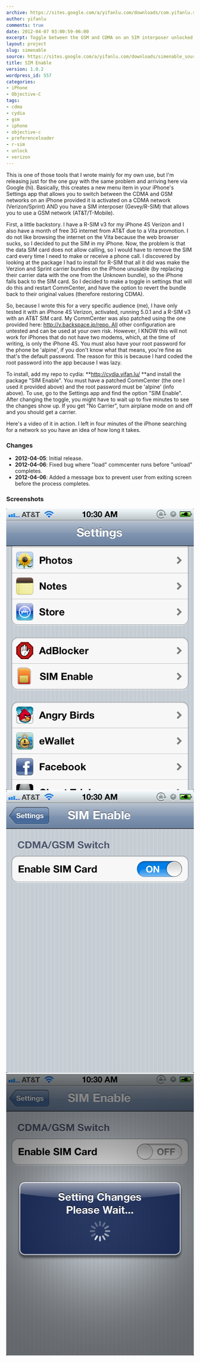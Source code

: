 ```yaml
---
archive: https://sites.google.com/a/yifanlu.com/downloads/com.yifanlu.simenable_1.0.2_iphoneos-arm.deb
author: yifanlu
comments: true
date: 2012-04-07 03:00:59-06:00
excerpt: Toggle between the GSM and CDMA on an SIM interposer unlocked iPhone.
layout: project
slug: simenable
source: https://sites.google.com/a/yifanlu.com/downloads/simenable_source.zip
title: SIM Enable
version: 1.0.2
wordpress_id: 557
categories:
- iPhone
- Objective-C
tags:
- cdma
- cydia
- gsm
- iphone
- objective-c
- preferenceloader
- r-sim
- unlock
- verizon
---
```


This is one of those tools that I wrote mainly for my own use, but I'm releasing just for the one guy with the same problem and arriving here via Google (hi). Basically, this creates a new menu item in your iPhone's Settings app that allows you to switch between the CDMA and GSM networks on an iPhone provided it is activated on a CDMA network (Verizon/Sprint) AND you have a SIM interposer (Gevey/R-SIM) that allows you to use a GSM network (AT&T/T-Mobile).

First, a little backstory. I have a R-SIM v3 for my iPhone 4S Verizon and I also have a month of free 3G internet from AT&T due to a Vita promotion. I do not like browsing the internet on the Vita because the web browser sucks, so I decided to put the SIM in my iPhone. Now, the problem is that the data SIM card does not allow calling, so I would have to remove the SIM card every time I need to make or receive a phone call. I discovered by looking at the package I had to install for R-SIM that all it did was make the Verzion and Sprint carrier bundles on the iPhone unusable (by replacing their carrier data with the one from the Unknown bundle), so the iPhone falls back to the SIM card. So I decided to make a toggle in settings that will do this and restart CommCenter, and have the option to revert the bundle back to their original values (therefore restoring CDMA).

So, because I wrote this for a very specific audience (me), I have only tested it with an iPhone 4S Verizon, activated, running 5.0.1 and a R-SIM v3 with an AT&T SIM card. My CommCenter was also patched using the one provided here: http://v.backspace.jp/repo. All other configuration are untested and can be used at your own risk. However, I KNOW this will not work for iPhones that do not have two modems, which, at the time of writing, is only the iPhone 4S. You must also have your root password for the phone be 'alpine', if you don't know what that means, you're fine as that's the default password. The reason for this is because I hard coded the root password into the app because I was lazy.

To install, add my repo to cydia: **http://cydia.yifan.lu/ **and install the package "SIM Enable". You must have a patched CommCenter (the one I used it provided above) and the root password must be 'alpine' (info above). To use, go to the Settings app and find the option "SIM Enable". After changing the toggle, you might have to wait up to five minutes to see the changes show up. If you get "No Carrier", turn airplane mode on and off and you should get a carrier.

Here's a video of it in action. I left in four minutes of the iPhone searching for a network so you have an idea of how long it takes.



### Changes

* **2012-04-05**: Initial release.
* **2012-04-06**: Fixed bug where "load" commcenter runs before "unload" completes.
* **2012-04-06**: Added a message box to prevent user from exiting screen before the process completes.

### Screenshots

![Screen 0](/images/2012/04/photo-1.png)
![Screen 1](/images/2012/04/photo-2.png)
![Screen 2](/images/2012/04/photo-3.png)

